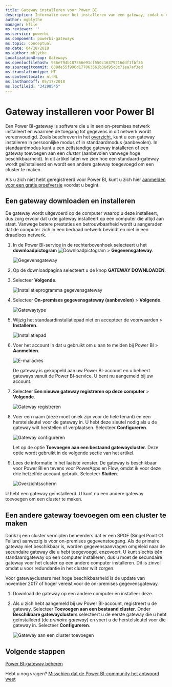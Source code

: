 ```yaml
---
title: Gateway installeren voor Power BI
description: Informatie over het installeren van een gateway, zodat u verbinding kunt maken met on-premises gegevens in Power BI.
author: mgblythe
manager: kfile
ms.reviewer: ''
ms.service: powerbi
ms.component: powerbi-gateways
ms.topic: conceptual
ms.date: 04/18/2018
ms.author: mblythe
LocalizationGroup: Gateways
ms.openlocfilehash: 936e794b187366e91cf550c16379216ddf1fbf36
ms.sourcegitcommit: 638de55f996d177063561b36d95c8c71ea7af3ed
ms.translationtype: HT
ms.contentlocale: nl-NL
ms.lasthandoff: 05/17/2018
ms.locfileid: "34298545"
---
```

# <a name="install-a-gateway-for-power-bi"></a>Gateway installeren voor Power BI

Een Power BI-gateway is software die u in een on-premises netwerk installeert en waarmee de toegang tot gegevens in dit netwerk wordt vereenvoudigd. Zoals beschreven in het [overzicht](service-gateway-getting-started.md), kunt u een gateway installeren in persoonlijke modus of in standaardmodus (aanbevolen). In standaardmodus kunt u een zelfstandige gateway installeren of een gateway toevoegen aan een *cluster* (aanbevolen vanwege hoge beschikbaarheid). In dit artikel laten we zien hoe een standaard-gateway wordt geïnstalleerd en wordt een andere gateway toegevoegd om een cluster te maken.

Als u zich niet hebt geregistreerd voor Power BI, kunt u zich hier [aanmelden voor een gratis proefversie](https://app.powerbi.com/signupredirect?pbi_source=web) voordat u begint.


## <a name="download-and-install-a-gateway"></a>Een gateway downloaden en installeren

De gateway wordt uitgevoerd op de computer waarop u deze installeert, dus zorg ervoor dat u de gateway installeert op een computer die altijd aan staat. Vanwege betere prestaties en betrouwbaarheid wordt u aangeraden dat de computer zich in een bedraad netwerk bevindt en niet in een draadloos netwerk.

1. In de Power BI-service in de rechterbovenhoek selecteert u het **downloadpictogram** ![Downloadpictogram](media/service-gateway-install/icon-download.png) > **Gegevensgateway**.

    ![Gegevensgateway](media/service-gateway-install/data-gateway.png)

2. Op de downloadpagina selecteert u de knop **GATEWAY DOWNLOADEN**.

3. Selecteer **Volgende**.     

    ![Installatieprogramma gegevensgateway](media/service-gateway-install/gateway-installer.png)

4. Selecteer **On-premises gegevensgateway (aanbevolen)** > **Volgende**.

    ![Gatewaytype](media/service-gateway-install/gateway-type.png)

5. Wijzig het standaardinstallatiepad niet en accepteer de voorwaarden > **Installeren**.

    ![Installatiepad](media/service-gateway-install/install-path.png)

6. Voer het account in dat u gebruikt om u aan te melden bij Power BI > **Aanmelden**.

    ![E-mailadres](media/service-gateway-install/email-address.png)

    De gateway is gekoppeld aan uw Power BI-account en u beheert gateways vanuit de Power BI-service. U bent nu aangemeld bij uw account.

7. Selecteer **Een nieuwe gateway registreren op deze computer** > **Volgende**.

    ![Gateway registreren](media/service-gateway-install/register-gateway.png)

8. Voer een naam (deze moet uniek zijn voor de hele tenant) en een herstelsleutel voor de gateway in. U hebt deze sleutel nodig als u de gateway wilt herstellen of verplaatsen. Selecteer **Configureren**.

    ![Gateway configureren](media/service-gateway-install/configure-gateway.png)

    Let op de optie **Toevoegen aan een bestaand gatewaycluster**. Deze optie wordt gebruikt in de volgende sectie van het artikel.

9. Lees de informatie in het laatste venster. De gateway is beschikbaar voor Power BI en tevens voor PowerApps en Flow, omdat ik voor deze drie hetzelfde account gebruik. Selecteer **Sluiten**.

    ![Overzichtsscherm](media/service-gateway-install/summary-screen.png)

U hebt een gateway geïnstalleerd. U kunt nu een andere gateway toevoegen om een cluster te maken.


## <a name="add-another-gateway-to-create-a-cluster"></a>Een andere gateway toevoegen om een cluster te maken

Dankzij een cluster vermijden beheerders dat er een SPOF (Singel Point Of Failure) aanwezig is voor on-premises gegevenstoegang. Als de primaire gateway niet beschikbaar is, worden gegevensaanvragen omgeleid naar de secundaire gateway die u hebt toegevoegd, enzovoort. U kunt slechts één standaardgateway op een computer installeren, dus u moet de secundaire gateway voor het cluster op een andere computer installeren. Dit is zinvol omdat u voor redundantie in het cluster wilt zorgen.

Voor gatewayclusters met hoge beschikbaarheid is de update van november 2017 of hoger vereist voor de on-premises gegevensgateway.

1. Download de gateway op een andere computer en installeer deze.

2. Als u zich hebt aangemeld bij uw Power BI-account, registreert u de gateway. Selecteer **Toevoegen aan een bestaand cluster**. Onder **Beschikbare gatewayclusters** selecteert u de eerste gateway die u hebt geïnstalleerd (de *primaire gateway*) en voert u de herstelsleutel voor die gateway in. Selecteer **Configureren**.

    ![Gateway aan een cluster toevoegen](media/service-gateway-install/add-cluster.png)


## <a name="next-steps"></a>Volgende stappen

[Power BI-gateway beheren](service-gateway-manage.md)

Hebt u nog vragen? [Misschien dat de Power BI-community het antwoord weet](http://community.powerbi.com/)